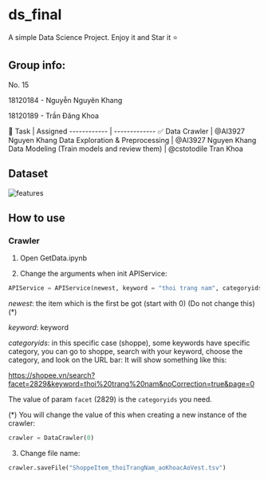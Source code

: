 # ds_final

A simple Data Science Project. Enjoy it and Star it :star:
## Group info:

No. 15

18120184 - Nguyễn Nguyên Khang

18120189 - Trần Đăng Khoa

:dart:
Task | Assigned
------------ | -------------
:white_check_mark: Data Crawler | @Al3927 Nguyen Khang
Data Exploration & Preprocessing | @Al3927 Nguyen Khang
Data Modeling (Train models and review them) | @cstotodile Tran Khoa

## Dataset

![features](https://github.com/cstotodile/ds_final/blob/main/images/features.jpg?raw=true)

## How to use

### Crawler

1. Open GetData.ipynb

2. Change the arguments when init APIService:

```python
APIService = APIService(newest, keyword = "thoi trang nam", categoryids = "2829")
```

_newest_: the item which is the first be got (start with 0) (Do not change this)(*)

_keyword_: keyword

_categoryids_: in this specific case (shoppe), some keywords have specific category, you can go to shoppe, search with your keyword, choose the category, and look on the URL bar:
It will show something like this:

https://shopee.vn/search?facet=2829&keyword=thoi%20trang%20nam&noCorrection=true&page=0

The value of param `facet` (2829) is the `categoryids` you need.

(*) You will change the value of this when creating a new instance of the crawler: 
```python 
crawler = DataCrawler(0)
```

3. Change file name: 
```python
crawler.saveFile("ShoppeItem_thoiTrangNam_aoKhoacAoVest.tsv")
```

